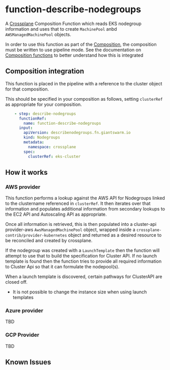 # function-describe-nodegroups

A [Crossplane] Composition Function which reads EKS nodegroup information and
uses that to create `MachinePool` anbd `AWSManagedMachinePool` objects.

In order to use this function as part of the [Composition], the composition
must be written to use pipeline mode. See the documentation on 
[Composition functions] to better understand how this is integrated

## Composition integration

This function is placed in the pipeline with a reference to the cluster object
for that composition.

This should be specified in your composition as follows, setting `clusterRef`
as appropriate for your composition.

```yaml
    - step: describe-nodegroups
      functionRef:
        name: function-describe-nodegroups
      input:
        apiVersion: describenodegroups.fn.giantswarm.io
        kind: Nodegroups
        metadata:
          namespace: crossplane
        spec:
          clusterRef: eks-cluster
```

## How it works

### AWS provider

This function performs a lookup against the AWS API for Nodegroups linked to 
the clustername referenced in `clusterRef`. It then iterates over that 
information and populates additional information from secondary lookups to the
EC2 API and Autoscaling API as appropriate.

Once all information is retrieved, this is then populated into a cluster-api
provider-aws `AwsManagedMachinePool` object, wrapped inside a 
`crossplane-contrib/provider-kubernetes` object and returned as a desired
resource to be reconciled and created by crossplane.

If the nodegroup was created with a `LaunchTemplate` then the function will
attempt to use that to build the specification for Cluster API. If no launch
template is found then the function tries to provide all required information
to Cluster Api so that it can formulate the nodepool(s).

When a launch template is discovered, certain pathways for ClusterAPI are 
closed off.

- It is not possible to change the instance size when using launch templates

### Azure provider

TBD

### GCP Provider

TBD

## Known Issues

[Crossplane]: https://crossplane.io
[crossplane-cli]: https://github.com/crossplane/crossplane/releases/tag/v1.14.0-rc.1
[Composition]: https://docs.crossplane.io/v1.13/concepts/compositions
[Composition functions]: https://docs.crossplane.io/latest/concepts/compositions/#use-composition-functions
[RunFunctionRequest]: https://github.com/crossplane/function-sdk-go/blob/a4ada4f934f6f8d3f9018581199c6c71e0343d13/proto/v1beta1/run_function.proto#L36